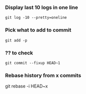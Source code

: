 ### Display last 10 logs in one line
`git log -10 --pretty=oneline`

### Pick what to add to commit 
`git add -p`

### ?? to check
`git commit --fixup HEAD~1`

### Rebase history from x commits
git rebase -i HEAD~x   
